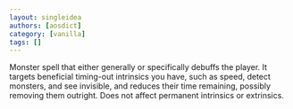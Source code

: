 ```yaml
---
layout: singleidea
authors: [aosdict]
category: [vanilla]
tags: []
---
```

Monster spell that either generally or specifically debuffs the player. It targets beneficial timing-out intrinsics you have, such as speed, detect monsters, and see invisible, and reduces their time remaining, possibly removing them outright. Does not affect permanent intrinsics or extrinsics.
